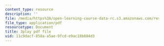 ```yaml
---
content_type: resource
description: ''
file: /media/https%3A/open-learning-course-data-rc.s3.amazonaws.com/res-10-s95-physics-of-covid-19-transmission-fall-2020/11c9dacf858aa5ae9fcde9ac18b884d3_Sp6rcXifyAo.pdf
file_type: application/pdf
resourcetype: Document
title: 3play pdf file
uid: 11c9dacf-858a-a5ae-9fcd-e9ac18b884d3
---
```

